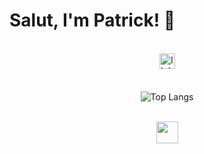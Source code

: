 # Salut, I'm Patrick! 👋
<br/>
<div align="center">
<a href="https://linkedin.com/in/patrick-pluequett" target="_blank">
<img src=https://img.shields.io/badge/linkedin-%231E77B5.svg?&style=for-the-badge&logo=linkedin&logoColor=white alt=linkedin style="margin-bottom: 5px;"  height=25/>
</a>  
</div>
<br>
<div align="center">
  
  ![Top Langs](https://github-readme-stats.vercel.app/api/top-langs/?username=patrick-plue&hide_progress=true&theme=swift)
</div>

<br/>
<div align="center">
<img src="https://www.codewars.com/users/_plue/badges/large" align="center" height="35" width="" />
</div>
<br/>

